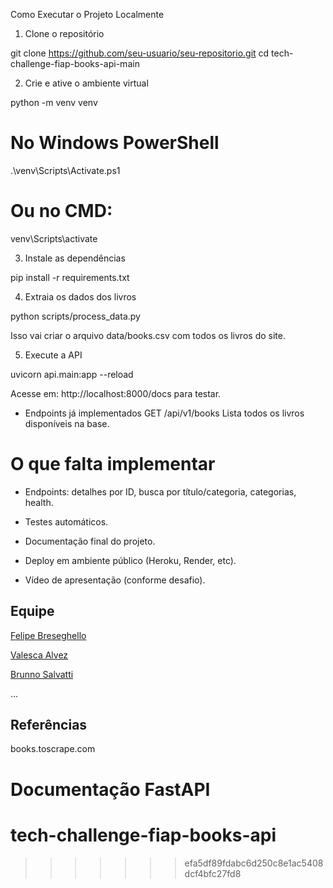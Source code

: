 Como Executar o Projeto Localmente
1. Clone o repositório

git clone https://github.com/seu-usuario/seu-repositorio.git
cd tech-challenge-fiap-books-api-main

2. Crie e ative o ambiente virtual

python -m venv venv
# No Windows PowerShell
.\venv\Scripts\Activate.ps1
# Ou no CMD:
venv\Scripts\activate

3. Instale as dependências

pip install -r requirements.txt

4. Extraia os dados dos livros

python scripts/process_data.py

Isso vai criar o arquivo data/books.csv com todos os livros do site.

5. Execute a API

uvicorn api.main:app --reload

Acesse em: http://localhost:8000/docs para testar.

- Endpoints já implementados
GET /api/v1/books
Lista todos os livros disponíveis na base.

# O que falta implementar

- Endpoints: detalhes por ID, busca por título/categoria, categorias, health.

- Testes automáticos.

- Documentação final do projeto.

- Deploy em ambiente público (Heroku, Render, etc).

- Vídeo de apresentação (conforme desafio).

## Equipe

[Felipe Breseghello](https://github.com/fbreseghello)

[Valesca Alvez](https://github.com/valescaalvez)

[Brunno Salvatti](https://github.com/brunnosalvatti)

...


## Referências
books.toscrape.com

Documentação FastAPI
=======
# tech-challenge-fiap-books-api
>>>>>>> efa5df89fdabc6d250c8e1ac5408dcf4bfc27fd8
